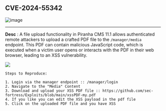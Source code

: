## **CVE-2024-55342**


![image](https://github.com/user-attachments/assets/eefb1237-023c-4025-9eea-e85347a1d8fc)


***


**Desc** : A file upload functionality in Piranha CMS 11.1 allows authenticated remote attackers to upload a crafted PDF file to the `/manager/media` endpoint. This PDF can contain malicious JavaScript code, which is executed when a victim user opens or interacts with the PDF in their web browser, leading to an XSS vulnerability.



![](https://i.imgur.com/nnwCFPe.png)


```
Steps to Reproduce:

1. Login via the manager endpoint :: /manager/login
2. Navigate to the "Media" Content
3. Download and upload your XSS PDF file :: https://github.com/sec-fortress/Exploits/blob/main/xssPDF-my.pdf
4. If you like you can edit the XSS payload in the pdf file
5. Click on the uploaded PDF file and you have XSS
```
